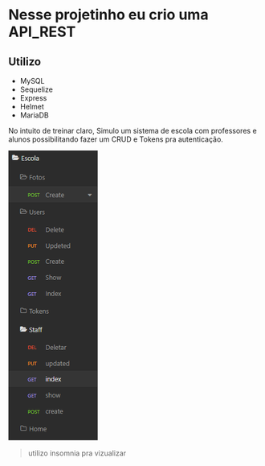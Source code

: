 # Nesse projetinho eu crio uma API_REST

## Utilizo

- MySQL
- Sequelize
- Express
- Helmet
- MariaDB

No intuito de treinar claro, Simulo um sistema de escola com professores e alunos possibilitando fazer um CRUD e Tokens pra autenticação.

![api_rest](Api_Rest.png)
>utilizo insomnia pra vizualizar
